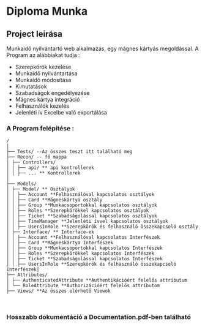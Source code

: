 # Diploma Munka

## Project leirása 

Munkaidő nyilvántartó web alkalmazás, egy mágnes kártyás megoldással.
A Program az alábbiakat tudja : 
  - Szerepkörök kezelése
  - Munkaidő nyilvántartása
  - Munkaidő módosítása
  - Kimutatások
  - Szabadságok engedélyezése
  - Mágnes kártya integráció
  - Felhasználók kezelés
  - Jelenléti ív Excelbe való exportálása

### A Program felépítése : 
```plaintext
/
│
├── Tests/ --Az összes teszt itt található meg 
├── Recon/ -- fő mappa 
│ ├── Controllers/ 
│ │ ├── api/ ** api kontrollerek
│ │ ├── ... ** Kontrollerek
│
├── Models/
│ ├── Model/ ** Osztályok
│ │ ├── Account **Felhasználóval kapcsolatos osztályok
│ │ ├── Card **Mágneskártya osztály
│ │ ├── Group **Munkacsoportokkal kapcsolatos osztályok
│ │ ├── Roles **Szerepkörökkel kapcsolatos osztályok
│ │ ├── Ticket **Szabadságolással kapcsolatos osztályok
│ │ ├── TimeManager **Jelenléti ívvel kapcsolatos osztályok
│ │ ├── UsersInRole **Szerepkörök és felhasználó összekapcsoló osztály
│ ├── Interface/ ** Interface-ek
│ │ ├── Account **Felhasználóval kapcsolatos Interfészek
│ │ ├── Card **Mágneskártya Interfészek
│ │ ├── Group **Munkacsoportokkal kapcsolatos Interfészek
│ │ ├── Roles **Szerepkörökkel kapcsolatos Interfészek
│ │ ├── Ticket **Szabadságolással kapcsolatos Interfészek
│ │ ├── UsersInRole **Szerepkörök és felhasználó összekapcsoló Interfészek│
├── Attributes/
│ ├── AuthenticatedAttribute **Authentikációért felelős attríbutum
│ └── RoleAttribute **Authorizációért felelős attríbutom
├── Views/ **Az összes elérhető Viewok

        
```

### Hosszabb dokumentáció a Documentation.pdf-ben található

